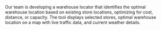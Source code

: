 Our team is developing a warehouse locator that identifies the optimal warehouse location based on existing store locations, optimizing 
for cost, distance, or capacity. The tool displays selected stores, optimal warehouse location on a map with live traffic data, 
and current weather details.
